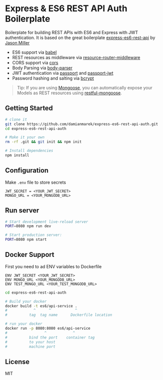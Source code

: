 Express & ES6 REST API Auth Boilerplate
==================================

Boilerplate for building REST APIs with ES6 and Express with JWT authentication. It is based on the great boilerplate [express-es6-rest-api](https://github.com/developit/express-es6-rest-api) by [Jason Miller](https://github.com/developit)

- ES6 support via [babel](https://babeljs.io)
- REST resources as middleware via [resource-router-middleware](https://github.com/developit/resource-router-middleware)
- CORS support via [cors](https://github.com/troygoode/node-cors)
- Body Parsing via [body-parser](https://github.com/expressjs/body-parser)
- JWT authentication via [passport](https://github.com/jaredhanson/passport) and [passport-jwt](https://github.com/themikenicholson/passport-jwt)
- Password hashing and salting via [bcrypt](https://github.com/kelektiv/node.bcrypt.js)

> Tip: If you are using [Mongoose](https://github.com/Automattic/mongoose), you can automatically expose your Models as REST resources using [restful-mongoose](https://git.io/restful-mongoose).

Getting Started
---------------

```sh
# clone it
git clone https://github.com/damianmarek/express-es6-rest-api-auth.git
cd express-es6-rest-api-auth

# Make it your own
rm -rf .git && git init && npm init

# Install dependencies
npm install

```
Configuration
-------------
Make `.env` file to store secrets

```
JWT_SECRET = <YOUR_JWT_SECRET>
MONGO_URL = <YOUR_MONGODB_URL>
```
Run server
----------
```sh
# Start development live-reload server
PORT=8080 npm run dev

# Start production server:
PORT=8080 npm start
```
Docker Support
------
First you need to ad ENV variables to Dockerfile

```
ENV JWT_SECRET <YOUR_JWT_SECRET>
ENV MONGO_URL <YOUR_MONGODB_URL>
ENV TEST_MONGO_URL <YOUR_TEST_MONGODB_URL>
```

```sh
cd express-es6-rest-api-auth

# Build your docker
docker build -t es6/api-service .
#            ^      ^           ^
#          tag  tag name      Dockerfile location

# run your docker
docker run -p 8080:8080 es6/api-service
#                 ^            ^
#          bind the port    container tag
#          to your host
#          machine port   

```
License
-------

MIT
